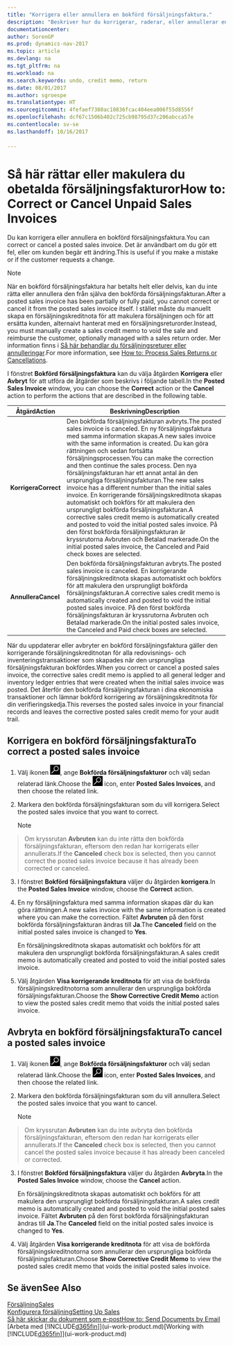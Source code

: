 ```yaml
---
title: "Korrigera eller annullera en bokförd försäljningsfaktura."
description: "Beskriver hur du korrigerar, raderar, eller annullerar en bokförd försäljningsfaktura och kopplar en försäljningskreditnota."
documentationcenter: 
author: SorenGP
ms.prod: dynamics-nav-2017
ms.topic: article
ms.devlang: na
ms.tgt_pltfrm: na
ms.workload: na
ms.search.keywords: undo, credit memo, return
ms.date: 08/01/2017
ms.author: sgroespe
ms.translationtype: HT
ms.sourcegitcommit: 4fefaef7380ac10836fcac404eea006f55d8556f
ms.openlocfilehash: dcf67c1506b402c725cb98795d37c206abcca57e
ms.contentlocale: sv-se
ms.lasthandoff: 10/16/2017

---
```

# <a name="how-to-correct-or-cancel-unpaid-sales-invoices"></a><span data-ttu-id="686b5-103">Så här rättar eller makulera du obetalda försäljningsfakturor</span><span class="sxs-lookup"><span data-stu-id="686b5-103">How to: Correct or Cancel Unpaid Sales Invoices</span></span>
<span data-ttu-id="686b5-104">Du kan korrigera eller annullera en bokförd försäljningsfaktura.</span><span class="sxs-lookup"><span data-stu-id="686b5-104">You can correct or cancel a posted sales invoice.</span></span> <span data-ttu-id="686b5-105">Det är användbart om du gör ett fel, eller om kunden begär ett ändring.</span><span class="sxs-lookup"><span data-stu-id="686b5-105">This is useful if you make a mistake or if the customer requests a change.</span></span>

> [!NOTE]  
>   <span data-ttu-id="686b5-106">När en bokförd försäljningsfaktura har betalts helt eller delvis, kan du inte rätta eller annullera den från själva den bokförda försäljningsfakturan.</span><span class="sxs-lookup"><span data-stu-id="686b5-106">After a posted sales invoice has been partially or fully paid, you cannot correct or cancel it from the posted sales invoice itself.</span></span> <span data-ttu-id="686b5-107">I stället måste du manuellt skapa en försäljningskreditnota för att makulera försäljningen och för att ersätta kunden, alternaivt hanterat med en försäljningsreturorder.</span><span class="sxs-lookup"><span data-stu-id="686b5-107">Instead, you must manually create a sales credit memo to void the sale and reimburse the customer, optionally managed with a sales return order.</span></span> <span data-ttu-id="686b5-108">Mer information finns i [Så här behandlar du försäljningsreturer eller annulleringar](sales-how-process-sales-returns-cancellations.md).</span><span class="sxs-lookup"><span data-stu-id="686b5-108">For more information, see [How to: Process Sales Returns or Cancellations](sales-how-process-sales-returns-cancellations.md).</span></span>

<span data-ttu-id="686b5-109">I fönstret **Bokförd försäljningsfaktura** kan du välja åtgärden **Korrigera** eller **Avbryt** för att utföra de åtgärder som beskrivs i följande tabell.</span><span class="sxs-lookup"><span data-stu-id="686b5-109">In the **Posted Sales Invoice** window, you can choose the **Correct** action or the **Cancel** action to perform the actions that are described in the following table.</span></span>

| <span data-ttu-id="686b5-110">Åtgärd</span><span class="sxs-lookup"><span data-stu-id="686b5-110">Action</span></span> | <span data-ttu-id="686b5-111">Beskrivning</span><span class="sxs-lookup"><span data-stu-id="686b5-111">Description</span></span> |
| --- | --- |
| <span data-ttu-id="686b5-112">**Korrigera**</span><span class="sxs-lookup"><span data-stu-id="686b5-112">**Correct**</span></span> |<span data-ttu-id="686b5-113">Den bokförda försäljningsfakturan avbryts.</span><span class="sxs-lookup"><span data-stu-id="686b5-113">The posted sales invoice is canceled.</span></span> <span data-ttu-id="686b5-114">En ny försäljningsfaktura med samma information skapas.</span><span class="sxs-lookup"><span data-stu-id="686b5-114">A new sales invoice with the same information is created.</span></span> <span data-ttu-id="686b5-115">Du kan göra rättningen och sedan fortsätta försäljningsprocessen.</span><span class="sxs-lookup"><span data-stu-id="686b5-115">You can make the correction and then continue the sales process.</span></span> <span data-ttu-id="686b5-116">Den nya försäljningsfakturan har ett annat antal än den ursprungliga försäljningsfakturan.</span><span class="sxs-lookup"><span data-stu-id="686b5-116">The new sales invoice has a different number than the initial sales invoice.</span></span> <span data-ttu-id="686b5-117">En korrigerande försäljningskreditnota skapas automatiskt och bokförs för att makulera den ursprungligt bokförda försäljningsfakturan.</span><span class="sxs-lookup"><span data-stu-id="686b5-117">A corrective sales credit memo is automatically created and posted to void the initial posted sales invoice.</span></span> <span data-ttu-id="686b5-118">På den först bokförda försäljningsfakturan är kryssrutorna Avbruten och Betalad markerade.</span><span class="sxs-lookup"><span data-stu-id="686b5-118">On the initial posted sales invoice, the Canceled and Paid check boxes are selected.</span></span> |
| <span data-ttu-id="686b5-119">**Annullera**</span><span class="sxs-lookup"><span data-stu-id="686b5-119">**Cancel**</span></span> |<span data-ttu-id="686b5-120">Den bokförda försäljningsfakturan avbryts.</span><span class="sxs-lookup"><span data-stu-id="686b5-120">The posted sales invoice is canceled.</span></span> <span data-ttu-id="686b5-121">En korrigerande försäljningskreditnota skapas automatiskt och bokförs för att makulera den ursprungligt bokförda försäljningsfakturan.</span><span class="sxs-lookup"><span data-stu-id="686b5-121">A corrective sales credit memo is automatically created and posted to void the initial posted sales invoice.</span></span> <span data-ttu-id="686b5-122">På den först bokförda försäljningsfakturan är kryssrutorna Avbruten och Betalad markerade.</span><span class="sxs-lookup"><span data-stu-id="686b5-122">On the initial posted sales invoice, the Canceled and Paid check boxes are selected.</span></span> |

<span data-ttu-id="686b5-123">När du uppdaterar eller avbryter en bokförd försäljningsfaktura gäller den korrigerande försäljningskreditnotan för alla redovisnings- och inventeringstransaktioner som skapades när den ursprungliga försäljningsfakturan bokfördes.</span><span class="sxs-lookup"><span data-stu-id="686b5-123">When you correct or cancel a posted sales invoice, the corrective sales credit memo is applied to all general ledger and inventory ledger entries that were created when the initial sales invoice was posted.</span></span> <span data-ttu-id="686b5-124">Det återför den bokförda försäljningsfakturan i dina ekonomiska transaktioner och lämnar bokförd korrigering av försäljningskreditnota för din verifieringskedja.</span><span class="sxs-lookup"><span data-stu-id="686b5-124">This reverses the posted sales invoice in your financial records and leaves the corrective posted sales credit memo for your audit trail.</span></span>

## <a name="to-correct-a-posted-sales-invoice"></a><span data-ttu-id="686b5-125">Korrigera en bokförd försäljningsfaktura</span><span class="sxs-lookup"><span data-stu-id="686b5-125">To correct a posted sales invoice</span></span>
1. <span data-ttu-id="686b5-126">Välj ikonen ![Söka efter sida eller rapport](media/ui-search/search_small.png "ikonen Söka efter sida eller rapport"), ange **Bokförda försäljningsfakturor** och välj sedan relaterad länk.</span><span class="sxs-lookup"><span data-stu-id="686b5-126">Choose the ![Search for Page or Report](media/ui-search/search_small.png "Search for Page or Report icon") icon, enter **Posted Sales Invoices**, and then choose the related link.</span></span>  
2. <span data-ttu-id="686b5-127">Markera den bokförda försäljningsfakturan som du vill korrigera.</span><span class="sxs-lookup"><span data-stu-id="686b5-127">Select the posted sales invoice that you want to correct.</span></span>

    > [!NOTE]  
>   <span data-ttu-id="686b5-128">Om kryssrutan **Avbruten** kan du inte rätta den bokförda försäljningsfakturan, eftersom den redan har korrigerats eller annullerats.</span><span class="sxs-lookup"><span data-stu-id="686b5-128">If the **Canceled** check box is selected, then you cannot correct the posted sales invoice because it has already been corrected or canceled.</span></span>
3. <span data-ttu-id="686b5-129">I fönstret **Bokförd försäljningsfaktura** väljer du åtgärden **korrigera**.</span><span class="sxs-lookup"><span data-stu-id="686b5-129">In the **Posted Sales Invoice** window, choose the **Correct** action.</span></span>  
4. <span data-ttu-id="686b5-130">En ny försäljningsfaktura med samma information skapas där du kan göra rättningen.</span><span class="sxs-lookup"><span data-stu-id="686b5-130">A new sales invoice with the same information is created where you can make the correction.</span></span> <span data-ttu-id="686b5-131">Fältet **Avbruten** på den först bokförda försäljningsfakturan ändras till **Ja**.</span><span class="sxs-lookup"><span data-stu-id="686b5-131">The **Canceled** field on the initial posted sales invoice is changed to **Yes**.</span></span>

    <span data-ttu-id="686b5-132">En försäljningskreditnota skapas automatiskt och bokförs för att makulera den ursprungligt bokförda försäljningsfakturan.</span><span class="sxs-lookup"><span data-stu-id="686b5-132">A sales credit memo is automatically created and posted to void the initial posted sales invoice.</span></span>
5. <span data-ttu-id="686b5-133">Välj åtgärden **Visa korrigerande kreditnota** för att visa de bokförda försäljningskreditnotorna som annullerar den ursprungliga bokförda försäljningsfakturan.</span><span class="sxs-lookup"><span data-stu-id="686b5-133">Choose the **Show Corrective Credit Memo** action to view the posted sales credit memo that voids the initial posted sales invoice.</span></span>

## <a name="to-cancel-a-posted-sales-invoice"></a><span data-ttu-id="686b5-134">Avbryta en bokförd försäljningsfaktura</span><span class="sxs-lookup"><span data-stu-id="686b5-134">To cancel a posted sales invoice</span></span>
1. <span data-ttu-id="686b5-135">Välj ikonen ![Söka efter sida eller rapport](media/ui-search/search_small.png "ikonen Söka efter sida eller rapport"), ange **Bokförda försäljningsfakturor** och välj sedan relaterad länk.</span><span class="sxs-lookup"><span data-stu-id="686b5-135">Choose the ![Search for Page or Report](media/ui-search/search_small.png "Search for Page or Report icon") icon, enter **Posted Sales Invoices**, and then choose the related link.</span></span>  
2. <span data-ttu-id="686b5-136">Markera den bokförda försäljningsfakturan som du vill annullera.</span><span class="sxs-lookup"><span data-stu-id="686b5-136">Select the posted sales invoice that you want to cancel.</span></span>

    > [!NOTE]  
>   <span data-ttu-id="686b5-137">Om kryssrutan **Avbruten** kan du inte avbryta den bokförda försäljningsfakturan, eftersom den redan har korrigerats eller annullerats.</span><span class="sxs-lookup"><span data-stu-id="686b5-137">If the **Canceled** check box is selected, then you cannot cancel the posted sales invoice because it has already been canceled or corrected.</span></span>
3. <span data-ttu-id="686b5-138">I fönstret **Bokförd försäljningsfaktura** väljer du åtgärden **Avbryta**.</span><span class="sxs-lookup"><span data-stu-id="686b5-138">In the **Posted Sales Invoice** window, choose the **Cancel** action.</span></span>

    <span data-ttu-id="686b5-139">En försäljningskreditnota skapas automatiskt och bokförs för att makulera den ursprungligt bokförda försäljningsfakturan.</span><span class="sxs-lookup"><span data-stu-id="686b5-139">A sales credit memo is automatically created and posted to void the initial posted sales invoice.</span></span> <span data-ttu-id="686b5-140">Fältet **Avbruten** på den först bokförda försäljningsfakturan ändras till **Ja**.</span><span class="sxs-lookup"><span data-stu-id="686b5-140">The **Canceled** field on the initial posted sales invoice is changed to **Yes**.</span></span>
4. <span data-ttu-id="686b5-141">Välj åtgärden **Visa korrigerande kreditnota** för att visa de bokförda försäljningskreditnotorna som annullerar den ursprungliga bokförda försäljningsfakturan.</span><span class="sxs-lookup"><span data-stu-id="686b5-141">Choose **Show Corrective Credit Memo** to view the posted sales credit memo that voids the initial posted sales invoice.</span></span>

## <a name="see-also"></a><span data-ttu-id="686b5-142">Se även</span><span class="sxs-lookup"><span data-stu-id="686b5-142">See Also</span></span>
[<span data-ttu-id="686b5-143">Försäljning</span><span class="sxs-lookup"><span data-stu-id="686b5-143">Sales</span></span>](sales-manage-sales.md)  
[<span data-ttu-id="686b5-144">Konfigurera försäljning</span><span class="sxs-lookup"><span data-stu-id="686b5-144">Setting Up Sales</span></span>](sales-setup-sales.md)  
[<span data-ttu-id="686b5-145">Så här skickar du dokument som e-post</span><span class="sxs-lookup"><span data-stu-id="686b5-145">How to: Send Documents by Email</span></span>](ui-how-send-documents-email.md)  
<span data-ttu-id="686b5-146">[Arbeta med [!INCLUDE[d365fin](includes/d365fin_md.md)]](ui-work-product.md)</span><span class="sxs-lookup"><span data-stu-id="686b5-146">[Working with [!INCLUDE[d365fin](includes/d365fin_md.md)]](ui-work-product.md)</span></span>

